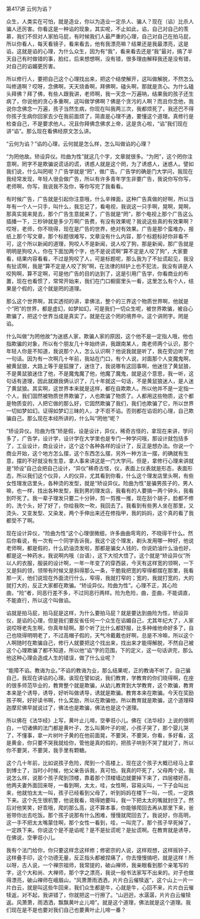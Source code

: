 第417讲 云何为谄？

众生，人类实在可怕，就是造业，你以为造业一定杀人、骗人？现在（谄）比杀人骗人还厉害。你看这是一种谄的现象，其实呢，不止如此，谄，自己对自己的羡慕，我们不但对人家拍马屁，有时候我们人最严重的心理，自己对自己在拍马屁，所以你看人，每天看镜子，看来看去，他有我漂亮嘛？结果还是我最漂亮，这是谄，这就是谄的心理，为什么众生，因为有“我”，看来看去还是“我”最对，搞了半天自己有时做错的事，脸红，后来想想啊，没有错，很多理由解释我还是没有错，对自己的谄媚更厉害。

所以修行人，要把自己这个心理找出来，把这个结使解开，这叫做解脱，不然怎么叫修道啊？哎呀，念佛啊，天天烧香啊，拜佛啊，磕头啊，那就是贪心。为什么磕头拜佛？拜了佛，有些人跟我讲，老师啊，我一天念一万遍呐，结果我的孩子还生病了，你说他的贪心多重啊，这叫做学佛啊？佛是个贪污的人啊？而且你念他，我说你念佛念一万遍，孩子当然生病，你现在叫我两三次，我都烦死了，我还巴不得你孩子生病你回家去少在我前面烦了，简直是心理不通，要懂这个道理。真修行是检查自己，不是要求他人。况且你拜佛念佛求上帝，这是贪心啦，“谄”我们现在讲“谄”。那么现在看佛经原文怎么讲。

“云何为谄？”谄的心理，云何就是怎么样，怎么叫做谄的心理？

“为罔他故。矫设异仪。险曲为性”就这几个字，文章就很多。“为罔”，这个罔你注意啊，罔字不是欺骗说谎话的谎，诱惑人就是这个罔，为了诱惑人，迷惑人。譬如我们说，什么叫罔呢？广告学就是“罔”，做广告。广告学的确是门大学问，我现在我经常发现，年轻人很会做广告，所以有许多青年学生非要广告，我说你写你写，老师啊，你写，我说我不及你，等你写完了我看看。

有时候广告，广告就是引起你注意哦，什么辛辣面，这种广告真做的好啊，所以当年有一个人一只手，叫什么，我忘记了，看电视，我说这一只手啊，晃啊，晃啊，那真实晃来晃去，那个广告生意就来了，广告就是“罔”，那个电视上那个广告这么插播一下，三秒钟就是多少万啊广告费，有没有效果呢？我说这些真的有效果啊？哎呀，老师，你不晓得，现在是广告的世界，绝对有效果。广告是那个蛮难办，报纸上那个写文章，那个标题很难写，文章没有什么内容，那个标题标好你非看不可，这个所以新闻的道理，狗咬人不是新闻，说人咬了狗，那是新闻，那广告就是明明是狗咬人，你在下面加两个字，也不是说谎啊“算不定是人咬了狗”，大家要看，结果内容看看，不过是狗咬了人，可是标题呢，那么我为了不扯谎起见，我没有扯谎啊，我是“算不定是人咬了狗”啊，在法律的辩护上也不犯法，我没有讲是人咬狗啊，算不定啊，可是他广告的目的达到了，这是引用广告学，你看商业的布置，现在也看惯了，常常开始来，我们在门口橱窗里头一看，这里怎么有个人，结果是个假的，这个就是罔的道理。

那么这个世界啊，其实透彻的讲，拿佛法，整个的三界这个物质世界啊，他就是个“罔”的世界，都是虚幻，如梦如幻，可是我们一切众生呢，被世界欺骗，被自心欺骗了，把这个世界当成是真实了。就是在这个罔的境界中。这个讲罔字。罔是谄。

什么叫做“为罔他故”为迷惑人家，欺骗人家的原因，这个他不是一定指人哦，他也指欺骗的对象，所以有个朋友几十年始终讲，我跟南某人，南老师两个认识，那个年轻人你是不知道，我说那个人，怎么认识啊？他说我就是听了，我在旁边听了他一句话。因为有一次啊几十年前，我站在门口，有个人说，对面那个人变魔鬼啊，被黄鼠狼，大路上等于是狐狸了，迷住了，我说哪有这回事啊，他迷住了黄鼠狼，不是黄鼠狼迷住了他，不是魔鬼魔了他，他魔了魔鬼，就是这个意思，我一听，这句话有道理，因此就跟我俩认识了，几十年就这一句话，不是黄鼠狼迷人，是人迷了黄鼠狼。其实啊，这世界本来就是这样，都在自欺欺人。所以他并不是一定指一个人，我们固然被物质世界欺骗了，人也欺骗了物质了。人都用这些物质，这个都是物质变的，人把它做的那么好，它固然欺骗了我们，我们也欺骗了它，所以世界一切如梦如幻。证得如梦幻三昧的人，才不诳不谄。否则都在谄诳的心理，自己欺骗自己。那么现在本经所讲的，什么叫“罔他”呢？

“矫设异仪。险曲为性”矫是假，设是设计，异仪，稀奇古怪的，拿现在来讲，学问多了，广告学，设计学，设计学在大学里也是专门一种学问哦，那设计就包括多了，工业设计，商业设计，这个这个各种各样的设计了，反正是想办法。你说一个商业开始，这个地方怎么摆，这个东西怎么摆，另外一种方法一摆，的确就有生意，摆的不好就没有生意，拿人事来讲这是一门大学问。但是，拿修行心理来讲就是“矫设”自己会把自己设计，“异仪”稀奇古怪，仪，表面上仪表就是形态，表面形态，所以我们这个仪异，人的仪异，尤其看到你看，什么这个理发店里头啊，有些女性理发店里头，各种烫的发型，就是“矫设异仪。险曲为性”是骗男孩子的，男人嘛，也一样，找出各种发型，我到男的理发店，我看有的人要搞一两个钟头，我看到吓死了。我一辈子理发只要二十分钟，剪一剪推一推，现在刮个胡子，脸都不修的，洗个头，好了好了，你给我吹一吹，我回去了。我看到有些男人坐在那里，又烫头、又变发型、又染发，两个手伸出来还在修指甲，我的妈妈，这个真的看了我都受不了啊。

现在设计异仪，“险曲为性”这个心理很微细，许多曲曲弯弯的，不晓得干什么。然后你看说，有一次有一个同学告诉我，我这个这个理发，剃头发用哪一种好，他说老师啊，都是假的，什么奶油烫发啦，那都是骗女人钱的，你说奶油什么油也好，都是这一种药水，我说啊内哦（台语），这下大彻大悟了。这个就是“矫设异仪”所以人的衣服，服装的设计啊，一年一年变了的穿西装，今天有这样宽的领啊，一下又是斜的领，领带有时候又是斜得那么一条，干脆我把宽的窄得都摆在那里，我看那一天，他们说现在外面流行什么，窄得，我就打窄的；宽的，我就打宽的，大的就打大的，反正大家都在欺骗。“矫设异仪。险曲为性”。心理不正，其心险曲，“险”者，同恶行差不多，不过同恶行两样。险为危险，曲，歪曲，不能调直，不能直行，所以这个叫做谄。

谄就是拍马屁，拍马屁是这样，为什么要拍马屁？就是要达到曲险为性，矫设异仪，是谄的心理，但是我们要反省任何一个众生在谄媚自己，尤其年纪大了，人家说哎呀老先生啊，你真年轻啊。那个听了比什么都舒服，比多种维他命好多了，自己也晓得明明老了，不过高帽子假的，天气冷戴戴也好啊，总是不冷嘛，所以这个人啊随时在欺骗自己，修行人就要把这个找出来，找出来才能得解脱，不然自己被这个心理欺骗了都不知道，所以他“谄”字的范围，下的定义，这一句话讲完，那么他这种心理会造成人生的错误，做了什么业呢？

“能障不谄。教诲为业。”不谄的教诲为业，那么结果呢，正的教诲不听了，自己骗自己，我现在讲谄的心理。诶现在譬如说，我们教育，学教育的你们晓得啊，在座的很多师范毕业的，教育整个就是欺骗，从幼儿教育到大学教育，这个欺骗，教育本来是个诱导，诱导，好听叫做诱导，诱就是欺骗。教育本来在欺骗。今天在奖励孩子啊，好好读书啊，什么奖励，所以在欺骗他，所以教育就是欺骗，这个道理释迦摩尼佛早就说过了，佛法也是欺骗，佛法也是这个道理。

所以佛在《法华经》上写，黄叶止儿啼，空拳诳小儿。佛在《法华经》上说的很明白，一切诸佛的法门都是黄叶子，怎么叫黄叶子的呢，小孩子哭了，那个婴儿哭了，不懂事，拿一片树叶子黄的在他前面晃，不要哭，不要哭，你看，多好看，这是黄金，你只要不哭我就给你，管他是真的假的，把孩子哄到不哭了就对了，所以你不要哭，不要哭，我手里有颗糖。

这个几十年前，比如说孩子危险，爬到一个高楼上，现在这个孩子大概已经马上拿到博士了，当时小时候，他父亲告诉我，真可怕，我真的吓死了，父母两个说，我说怎么样，说那个孩子爬到顶楼，靠着那个顶楼墙边就要掉下来了，四层楼好高，他两夫妻外面回来呀，一看到啊，太太，哇，女性啊，容易尖叫，一下子会叫出来，他就怕太太一叫，孩子已经看到父母了，听到妈妈在楼下一叫，一慌，一定跌下来。这个先生很机警，他说我看，晓得她要叫，我一下把太太的嘴就封住了。然后对他笑笑，好乖哦，爬的那么高，这不算本事，你能够爬回去再从那里下来，爸爸带你出去吃饭。那个孩子说那有什么困难，慢慢就爬回去了。我说好，你高明，这一手不把太太嘴蒙住啊，那个女性一看到，哇，一叫完了，那个孩子早死掉了，一定跌下来。你说这个是不是谄呢？是不是扯谎呢？是扯谎啊。在教育就是诱导，在佛说，空拳诳小儿。

我有个法门给你，你只要这样念这样修；修密宗的人说，这样观想，这样摇铃子，这样叠手印，这个功德无量，反正指头都被捏痛了，你去慢慢搞吧，就是这样！所以呀，古人说，一个禅宗祖师，我常提的，破山禅师，我亲眼看到那个亲笔写的字，这个大和尚、大禅师，那个字之漂亮，我说一般书法家写不出来的。对子也做得漂亮，破山禅师在峨眉山，“风萧萧雨洒洒，片片白云催犊返”，这个山上一片一片白云，就是叫这些牛回来，我们众生都是牛，心就是牛，心回不来，片片白云催犊返，对不起，我讲错了，你就把这一行擦了。“山迥迥，水潺潺，片片白云催犊返。风萧萧，雨洒洒，飘飘黄叶止儿啼”。就是这个道理，佛法就是这个道理。我们现在是不是也要对我们自己也要黄叶止儿啼一番？


